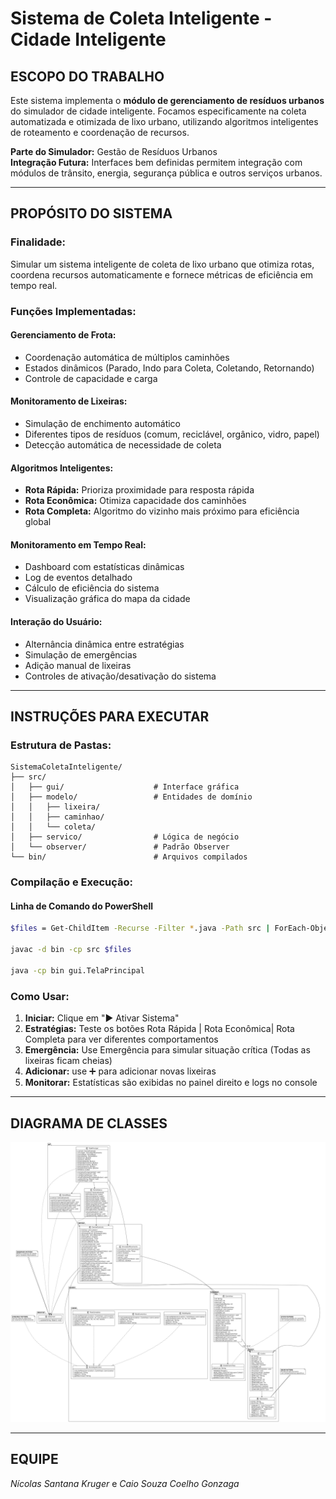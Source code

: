 # Sistema de Coleta Inteligente - Cidade Inteligente

## **ESCOPO DO TRABALHO**

Este sistema implementa o **módulo de gerenciamento de resíduos urbanos** do simulador de cidade inteligente. Focamos especificamente na coleta automatizada e otimizada de lixo urbano, utilizando algoritmos inteligentes de roteamento e coordenação de recursos.

**Parte do Simulador:** Gestão de Resíduos Urbanos  
**Integração Futura:** Interfaces bem definidas permitem integração com módulos de trânsito, energia, segurança pública e outros serviços urbanos.

---

## **PROPÓSITO DO SISTEMA**

### **Finalidade:**
Simular um sistema inteligente de coleta de lixo urbano que otimiza rotas, coordena recursos automaticamente e fornece métricas de eficiência em tempo real.

### **Funções Implementadas:**

#### **Gerenciamento de Frota:**
- Coordenação automática de múltiplos caminhões
- Estados dinâmicos (Parado, Indo para Coleta, Coletando, Retornando)
- Controle de capacidade e carga

#### **Monitoramento de Lixeiras:**
- Simulação de enchimento automático
- Diferentes tipos de resíduos (comum, reciclável, orgânico, vidro, papel)
- Detecção automática de necessidade de coleta

#### **Algoritmos Inteligentes:**
- **Rota Rápida:** Prioriza proximidade para resposta rápida
- **Rota Econômica:** Otimiza capacidade dos caminhões
- **Rota Completa:** Algoritmo do vizinho mais próximo para eficiência global

#### **Monitoramento em Tempo Real:**
- Dashboard com estatísticas dinâmicas
- Log de eventos detalhado
- Cálculo de eficiência do sistema
- Visualização gráfica do mapa da cidade

#### **Interação do Usuário:**
- Alternância dinâmica entre estratégias
- Simulação de emergências
- Adição manual de lixeiras
- Controles de ativação/desativação do sistema

---

## **INSTRUÇÕES PARA EXECUTAR**


### **Estrutura de Pastas:**
```
SistemaColetaInteligente/
├── src/
│   ├── gui/                    # Interface gráfica
│   ├── modelo/                 # Entidades de domínio
│   │   ├── lixeira/
│   │   ├── caminhao/
│   │   └── coleta/
│   ├── servico/                # Lógica de negócio
│   └── observer/               # Padrão Observer
└── bin/                        # Arquivos compilados
```

### **Compilação e Execução:**

#### **Linha de Comando do PowerShell**
```bash
$files = Get-ChildItem -Recurse -Filter *.java -Path src | ForEach-Object { $_.FullName }

javac -d bin -cp src $files

java -cp bin gui.TelaPrincipal
```

### **Como Usar:**
1. **Iniciar:** Clique em "▶️ Ativar Sistema"
2. **Estratégias:** Teste os botões Rota Rápida | Rota Econômica| Rota Completa para ver diferentes comportamentos
3. **Emergência:** Use Emergência para simular situação crítica (Todas as lixeiras ficam cheias)
4. **Adicionar:** use ➕ para adicionar novas lixeiras
5. **Monitorar:** Estatísticas são exibidas no painel direito e logs no console

---

## **DIAGRAMA DE CLASSES**

<p align="center">
  <img src="assets/uml.png" alt="Diagrama UML do Sistema" />
</p>

---

## **EQUIPE**

*Nícolas Santana Kruger* e
*Caio Souza Coelho Gonzaga*
